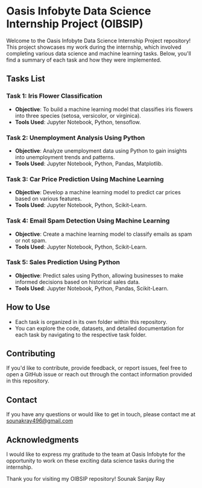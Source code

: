 # Oasis Infobyte Data Science Internship Project (OIBSIP)

Welcome to the Oasis Infobyte Data Science Internship Project repository! This project showcases my work during the internship, which involved completing various data science and machine learning tasks. Below, you'll find a summary of each task and how they were implemented.

## Tasks List

### Task 1: Iris Flower Classification
- **Objective**: To build a machine learning model that classifies iris flowers into three species (setosa, versicolor, or virginica).
- **Tools Used**: Jupyter Notebook, Python, tensoflow.

### Task 2: Unemployment Analysis Using Python
- **Objective**: Analyze unemployment data using Python to gain insights into unemployment trends and patterns.
- **Tools Used**: Jupyter Notebook, Python, Pandas, Matplotlib.

### Task 3: Car Price Prediction Using Machine Learning
- **Objective**: Develop a machine learning model to predict car prices based on various features.
- **Tools Used**: Jupyter Notebook, Python, Scikit-Learn.

### Task 4: Email Spam Detection Using Machine Learning
- **Objective**: Create a machine learning model to classify emails as spam or not spam.
- **Tools Used**: Jupyter Notebook, Python, Scikit-Learn.

### Task 5: Sales Prediction Using Python
- **Objective**: Predict sales using Python, allowing businesses to make informed decisions based on historical sales data.
- **Tools Used**: Jupyter Notebook, Python, Pandas, Scikit-Learn.

## How to Use

- Each task is organized in its own folder within this repository.
- You can explore the code, datasets, and detailed documentation for each task by navigating to the respective task folder.

## Contributing

If you'd like to contribute, provide feedback, or report issues, feel free to open a GitHub issue or reach out through the contact information provided in this repository.

## Contact

If you have any questions or would like to get in touch, please contact me at sounakray496@gmail.com

## Acknowledgments

I would like to express my gratitude to the team at Oasis Infobyte for the opportunity to work on these exciting data science tasks during the internship.

Thank you for visiting my OIBSIP repository!
Sounak Sanjay Ray
